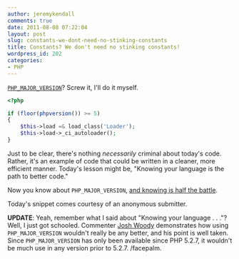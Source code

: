 ```yaml
---
author: jeremykendall
comments: true
date: 2011-08-08 07:22:04
layout: post
slug: constants-we-dont-need-no-stinking-constants
title: Constants? We don't need no stinking constants!
wordpress_id: 202
categories:
- PHP
---
```


[`PHP_MAJOR_VERSION`](http://php.net/manual/en/reserved.constants.php)?  Screw it, I'll do it myself.

```php
<?php

if (floor(phpversion()) >= 5)
{
    $this->load =& load_class('Loader');
    $this->load->_ci_autoloader();
}
``` 

Just to be clear, there's nothing _necessarily_ criminal about today's code. Rather, it's an example of code that could be written in a cleaner, more efficient manner.  Today's lesson might be, "Knowing your language is the path to better code."

Now you know about `PHP_MAJOR_VERSION`, [and knowing is half the battle](http://www.youtube.com/watch?v=pele5vptVgc).

Today's snippet comes courtesy of an anonymous submitter.

**UPDATE**: Yeah, remember what I said about "Knowing your language . . ."?  Well, I just got schooled.  Commenter [Josh Woody](http://csiphp.com/blog/2011/08/08/constants-we-dont-need-no-stinking-constants/#comment-164) demonstrates how using `PHP_MAJOR_VERSION` wouldn't really be any better, and his point is well taken.  Since `PHP_MAJOR_VERSION` has only been available since PHP 5.2.7, it wouldn't be much use in any version prior to 5.2.7. /facepalm.
